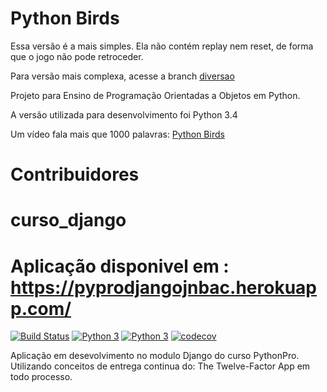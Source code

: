 Python Birds
===========

Essa versão é a mais simples. Ela não contém replay nem reset, de forma que o jogo não pode retroceder.

Para versão mais complexa, acesse a branch [diversao](https://github.com/pythonprobr/pythonbirds/tree/diversao)

Projeto para Ensino de Programação Orientadas a Objetos em Python.

A versão utilizada para desenvolvimento foi Python 3.4

Um vídeo fala mais que 1000 palavras: [Python Birds](https://www.youtube.com/watch?v=b899h0lNd7U&list=PLA05yVJtRWYTm0sIa6n56UpCjCsR5ekla)

# Contribuidores

# curso_django 
# Aplicação disponivel em : https://pyprodjangojnbac.herokuapp.com/

[![Build Status](https://travis-ci.com/JameicaAlvarenga/curso_django.svg?branch=main)](https://travis-ci.com/JameicaAlvarenga/curso_django)
[![Python 3](https://pyup.io/repos/github/JameicaAlvarenga/curso_django/python-3-shield.svg)](https://pyup.io/repos/github/JameicaAlvarenga/curso_django/)
[![Python 3](https://pyup.io/repos/github/JameicaAlvarenga/curso_django/python-3-shield.svg)](https://pyup.io/repos/github/JameicaAlvarenga/curso_django/)
[![codecov](https://codecov.io/gh/JameicaAlvarenga/curso_django/branch/main/graph/badge.svg?token=ju33K2DZhz)](https://codecov.io/gh/JameicaAlvarenga/curso_django)

Aplicação em desevolvimento  no modulo Django do curso PythonPro. 
Utilizando conceitos de entrega continua do: The Twelve-Factor App em todo processo.


